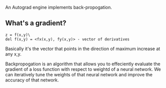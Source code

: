 An Autograd engine implements back-propogation. 

## What's a gradient?

    z = f(x,y)\
    del f(x,y) = <fx(x,y), fy(x,y)> - vector of derivatives

Basically it's the vector that points in the direction of maximum increase at any x,y.

Backpropogation is an algorithm that allows you to effeciently evaluate the gradient of a loss function with respect to weightd of a neural network.
We can iteratively tune the weights of that neural network and improve the accuracy of that network.

